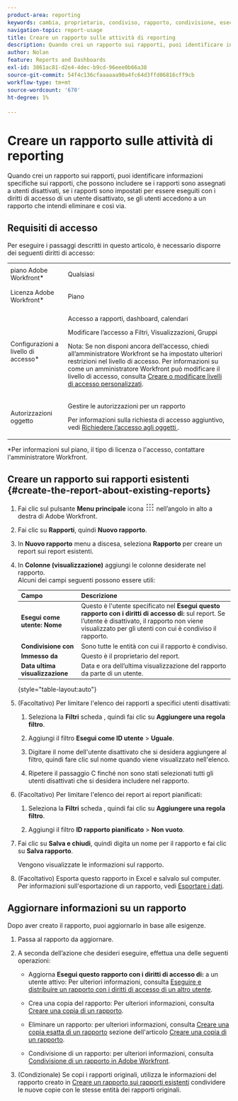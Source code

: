 ```yaml
---
product-area: reporting
keywords: cambia, proprietario, condiviso, rapporto, condivisione, esecuzione, utente, accesso, diritti, inserito, ultimo, visualizzato, data, reporting, attività
navigation-topic: report-usage
title: Creare un rapporto sulle attività di reporting
description: Quando crei un rapporto sui rapporti, puoi identificare informazioni specifiche sui rapporti, che possono includere se i rapporti sono assegnati a utenti disattivati, se i rapporti sono impostati per essere eseguiti con i diritti di accesso di un utente disattivato, se gli utenti accedono a un rapporto che intendi eliminare e così via.
author: Nolan
feature: Reports and Dashboards
exl-id: 3861ac81-d2e4-4dec-b9cd-96eee0b66a38
source-git-commit: 54f4c136cfaaaaaa90a4fc64d3ffd06816cff9cb
workflow-type: tm+mt
source-wordcount: '670'
ht-degree: 1%

---
```


# Creare un rapporto sulle attività di reporting

Quando crei un rapporto sui rapporti, puoi identificare informazioni specifiche sui rapporti, che possono includere se i rapporti sono assegnati a utenti disattivati, se i rapporti sono impostati per essere eseguiti con i diritti di accesso di un utente disattivato, se gli utenti accedono a un rapporto che intendi eliminare e così via.

## Requisiti di accesso

Per eseguire i passaggi descritti in questo articolo, è necessario disporre dei seguenti diritti di accesso:

<table style="table-layout:auto"> 
 <col> 
 <col> 
 <tbody> 
  <tr> 
   <td role="rowheader">piano Adobe Workfront*</td> 
   <td> <p>Qualsiasi</p> </td> 
  </tr> 
  <tr> 
   <td role="rowheader">Licenza Adobe Workfront*</td> 
   <td> <p>Piano </p> </td> 
  </tr> 
  <tr> 
   <td role="rowheader">Configurazioni a livello di accesso*</td> 
   <td> <p>Accesso a rapporti, dashboard, calendari</p> <p>Modificare l’accesso a Filtri, Visualizzazioni, Gruppi</p> <p>Nota: Se non disponi ancora dell’accesso, chiedi all’amministratore Workfront se ha impostato ulteriori restrizioni nel livello di accesso. Per informazioni su come un amministratore Workfront può modificare il livello di accesso, consulta <a href="../../../administration-and-setup/add-users/configure-and-grant-access/create-modify-access-levels.md" class="MCXref xref">Creare o modificare livelli di accesso personalizzati</a>.</p> </td> 
  </tr> 
  <tr> 
   <td role="rowheader">Autorizzazioni oggetto</td> 
   <td> <p>Gestire le autorizzazioni per un rapporto</p> <p>Per informazioni sulla richiesta di accesso aggiuntivo, vedi <a href="../../../workfront-basics/grant-and-request-access-to-objects/request-access.md" class="MCXref xref">Richiedere l’accesso agli oggetti </a>.</p> </td> 
  </tr> 
 </tbody> 
</table>

&#42;Per informazioni sul piano, il tipo di licenza o l&#39;accesso, contattare l&#39;amministratore Workfront.

## Creare un rapporto sui rapporti esistenti {#create-the-report-about-existing-reports}

1. Fai clic sul pulsante **Menu principale** icona ![](assets/main-menu-icon.png) nell’angolo in alto a destra di Adobe Workfront.
1. Fai clic su **Rapporti**, quindi **Nuovo rapporto**.
1. In **Nuovo rapporto** menu a discesa, seleziona **Rapporto** per creare un report sui report esistenti.

1. In **Colonne (visualizzazione)** aggiungi le colonne desiderate nel rapporto.\
   Alcuni dei campi seguenti possono essere utili:

   | Campo | Descrizione |
   |---|---|
   | **Esegui come utente: Nome** | Questo è l&#39;utente specificato nel **Esegui questo rapporto con i diritti di accesso di:** sul report. Se l’utente è disattivato, il rapporto non viene visualizzato per gli utenti con cui è condiviso il rapporto. |
   | **Condivisione con** | Sono tutte le entità con cui il rapporto è condiviso. |
   | **Immesso da** | Questo è il proprietario del report. |
   | **Data ultima visualizzazione** | Data e ora dell’ultima visualizzazione del rapporto da parte di un utente. |

   {style="table-layout:auto"}

1. (Facoltativo) Per limitare l&#39;elenco dei rapporti a specifici utenti disattivati:

   1. Seleziona la **Filtri** scheda , quindi fai clic su **Aggiungere una regola filtro**.

   1. Aggiungi il filtro **Esegui come ID utente** > **Uguale**.

   1. Digitare il nome dell&#39;utente disattivato che si desidera aggiungere al filtro, quindi fare clic sul nome quando viene visualizzato nell&#39;elenco.
   1. Ripetere il passaggio C finché non sono stati selezionati tutti gli utenti disattivati che si desidera includere nel rapporto.

1. (Facoltativo) Per limitare l&#39;elenco dei report ai report pianificati:

   1. Seleziona la **Filtri** scheda , quindi fai clic su **Aggiungere una regola filtro**.

   1. Aggiungi il filtro **ID rapporto pianificato** > **Non vuoto**.

1. Fai clic su **Salva e chiudi**, quindi digita un nome per il rapporto e fai clic su **Salva rapporto**.

   Vengono visualizzate le informazioni sul rapporto.

1. (Facoltativo) Esporta questo rapporto in Excel e salvalo sul computer.\
   Per informazioni sull&#39;esportazione di un rapporto, vedi [Esportare i dati](../../../reports-and-dashboards/reports/creating-and-managing-reports/export-data.md).

## Aggiornare informazioni su un rapporto

Dopo aver creato il rapporto, puoi aggiornarlo in base alle esigenze.

1. Passa al rapporto da aggiornare.
1. A seconda dell’azione che desideri eseguire, effettua una delle seguenti operazioni:

   * Aggiorna **Esegui questo rapporto con i diritti di accesso di:** a un utente attivo: Per ulteriori informazioni, consulta [Eseguire e distribuire un rapporto con i diritti di accesso di un altro utente](../../../reports-and-dashboards/reports/creating-and-managing-reports/run-deliver-report-access-rights-another-user.md).

   * Crea una copia del rapporto: Per ulteriori informazioni, consulta [Creare una copia di un rapporto](../../../reports-and-dashboards/reports/creating-and-managing-reports/create-copy-report.md).
   * Eliminare un rapporto: per ulteriori informazioni, consulta [Creare una copia esatta di un rapporto](../../../reports-and-dashboards/reports/creating-and-managing-reports/create-copy-report.md#update2) sezione dell&#39;articolo [Creare una copia di un rapporto](../../../reports-and-dashboards/reports/creating-and-managing-reports/create-copy-report.md).

   * Condivisione di un rapporto: per ulteriori informazioni, consulta [Condivisione di un rapporto in Adobe Workfront](../../../reports-and-dashboards/reports/creating-and-managing-reports/share-report.md).

1. (Condizionale) Se copi i rapporti originali, utilizza le informazioni del rapporto creato in [Creare un rapporto sui rapporti esistenti](#create-the-report-about-existing-reports) condividere le nuove copie con le stesse entità dei rapporti originali.
